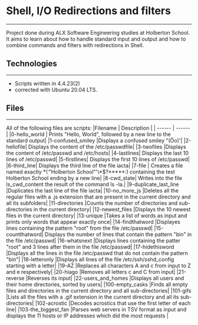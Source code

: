 # Shell, I/O Redirections and filters
****
Project done during ALX Software Engineering studies at Holberton School. It aims to learn about how to handle standard input and output and how to combine commands and filters with redirections in Shell.
## Technologies
****
- Scripts written in 4.4.23(2)
- corrected with Ubuntu 20.04 LTS.
## Files
****
All of the following files are scripts:
|Filename  | Description |
| ------ | ------ |
|0-hello_world |	Prints "Hello, World", followed by a new line to the standard output|
|1-confused_smiley	|Displays a confused smiley "(Ôo)'|
|2-hellofile|	Displays the content of the /etc/passwdfile|
|3-twofiles	|Displays the content of /etc/passwd and /etc/hosts|
|4-lastlines|	Displays the last 10 lines of /etc/passwd|
|5-firstlines|	Displays the first 10 lines of /etc/passwd|
|6-third_line|	Displays the third line of the file iacta|
|7-file	| Creates a file named exactly \*\\'"Holberton School"\'\\*$\?\*\*\*\*\*:) containing the test Holberton School ending by a new line|
|8-cwd_state|	Writes into the file ls_cwd_content the result of the command ls -la.|
|9-duplicate_last_line	|Duplicates the last line of the file iacta|
|10-no_more_js	|Deletes all the regular files with a .js extension that are present in the current directory and all its subfolders|
|11-directories	|Counts the number of directories and sub-directories in the current directory|
|12-newest_files	|Displays the 10 newest files in the current directory| |13-unique	|Takes a list of words as input and prints only words that appear exactly once|
|14-findthatword	|Displayes lines containing the pattern "root" from the file /etc/passwd|
|15-countthatword|	Displays the number of lines that contain the pattern "bin" in the file /etc/passwd|
|16-whatsnext	|Displays lines containing the patter "root" and 3 lines after them in the file /etc/passwd|
|17-hidethisword	|Displays all the lines in the file /etc/passwd that do not contain the pattern "bin"|
|18-letteronly	|Displays all lines of the file /etc/ssh/sshd_config starting with a letter|
|19-AZ	|Replaces all characters A and c from input to Z and e respectively|
|20-hiago	|Removes all letters c and C from input|
|21-reverse	|Reverses its input|
|22-users_and_homes	|Displays all users and their home directories, sorted by users|
|100-empty_casks	|Finds all empty files and directories in the current directory and all sub-directories|
|101-gifs	|Lists all the files with a .gif extension in the current directory and all its sub-directories|
|102-acrostic	|Decodes acrostics that use the first letter of each line|
|103-the_biggest_fan     	|Parses web servers in TSV format as input and displays the 11 hosts or IP addresses which did the most requests | 


